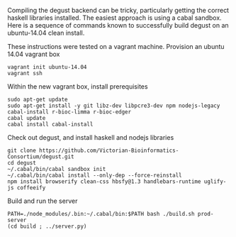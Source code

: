 Compiling the degust backend can be tricky, particularly getting the correct
haskell libraries installed.  The easiest approach is using a cabal sandbox.
Here is a sequence of commands known to successfully build degust on an
ubuntu-14.04 clean install.

These instructions were tested on a vagrant machine.  Provision an ubuntu 14.04 vagrant box

    vagrant init ubuntu-14.04
    vagrant ssh


Within the new vagrant box, install prerequisites

    sudo apt-get update
    sudo apt-get install -y git libz-dev libpcre3-dev npm nodejs-legacy cabal-install r-bioc-limma r-bioc-edger
    cabal update
    cabal install cabal-install

Check out degust, and install haskell and nodejs libraries

    git clone https://github.com/Victorian-Bioinformatics-Consortium/degust.git
    cd degust
    ~/.cabal/bin/cabal sandbox init
    ~/.cabal/bin/cabal install --only-dep --force-reinstall
    npm install browserify clean-css hbsfy@1.3 handlebars-runtime uglify-js coffeeify

Build and run the server

    PATH=./node_modules/.bin:~/.cabal/bin:$PATH bash ./build.sh prod-server
    (cd build ; ../server.py)
